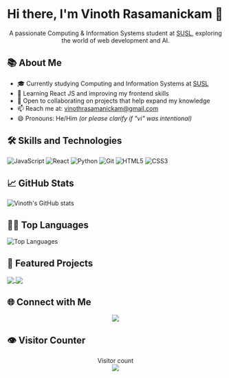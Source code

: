 # Hi there, I'm Vinoth Rasamanickam 👋

<p align="center">A passionate Computing & Information Systems student at <a href="https://www.sab.ac.lk/">SUSL</a>, exploring the world of web development and AI.</p>

## 📚 About Me
- 🎓 Currently studying Computing and Information Systems at <a href="https://www.sab.ac.lk/">SUSL</a>
- 🌱 Learning React JS and improving my frontend skills
- 🤝 Open to collaborating on projects that help expand my knowledge
- 📫 Reach me at: vinothrasamanickam@gmail.com
- 😄 Pronouns: He/Him *(or please clarify if "vi" was intentional)*

## 🛠 Skills and Technologies
![JavaScript](https://img.shields.io/badge/-JavaScript-black?style=flat-square&logo=javascript)
![React](https://img.shields.io/badge/-React-black?style=flat-square&logo=react)
![Python](https://img.shields.io/badge/-Python-black?style=flat-square&logo=Python)
![Git](https://img.shields.io/badge/-Git-black?style=flat-square&logo=git)
![HTML5](https://img.shields.io/badge/-HTML5-black?style=flat-square&logo=html5)
![CSS3](https://img.shields.io/badge/-CSS3-black?style=flat-square&logo=css3)
<!-- Add more badges as you expand your tech stack -->

## 📈 GitHub Stats
![Vinoth's GitHub stats](https://github-readme-stats.vercel.app/api?username=vinoth1211&show_icons=true&theme=radical)

## 🧑‍💻 Top Languages
![Top Languages](https://github-readme-stats.vercel.app/api/top-langs/?username=vinoth1211&layout=compact&theme=radical)

## 🚀 Featured Projects
<a href="https://github.com/vinoth1211/Edusity">
  <img align="center" src="https://github-readme-stats.vercel.app/api/pin/?username=vinoth1211&repo=Edusity&theme=radical" />
</a>
<a href="https://github.com/vinoth1211/My-Portfolio">
  <img align="center" src="https://github-readme-stats.vercel.app/api/pin/?username=vinoth1211&repo=My-Portfolio&theme=radical" />
</a>

## 🌐 Connect with Me
<p align="center">
  <a href="https://www.linkedin.com/in/vinoth-rasamanickam-537597302"><img src="https://img.shields.io/badge/-LinkedIn-0077B5?style=flat-square&logo=Linkedin&logoColor=white"/></a>
</p>

## 👁️ Visitor Counter
<p align="center"> 
  Visitor count<br>
  <img src="https://profile-counter.glitch.me/vinoth1211/count.svg" />
</p>
